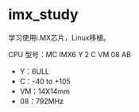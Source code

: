 # imx_study
学习使用i.MX芯片，Linux移植。

CPU 型号：MC IMX6 Y 2 C VM 08 AB
- Y：6ULL
- C：-40 to +105
- VM：14X14mm
- 08：792MHz

